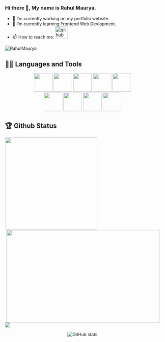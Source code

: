 ### Hi there 👋, My name is Rahul Maurya.

- 🔭 I’m currently working on my portfolio website.
- 🌱 I’m currently learning Frontend Web Devlopment.
- 📫 How to reach me: [<img src='https://cdn.jsdelivr.net/npm/simple-icons@3.0.1/icons/github.svg' alt='github' height='40'>](https://github.com/rahulmaurya-exe)  
<p align="left"> <img src="https://komarev.com/ghpvc/?username=rahulmaurya-exe&label=Profile%20views&color=0e75b6&style=flat" alt="RahulMaurya" /> </p>


## 👨‍💻 Languages and Tools

<div align="center">
  
<img src="https://github.com/rahulmaurya-exe/rahulmaurya-exe/blob/main/logos/c++.png?raw=true" height="60" width="60">
<img src="https://github.com/rahulmaurya-exe/rahulmaurya-exe/blob/main/logos/python.png?raw=true" height="60" width="60">
<img src="https://github.com/rahulmaurya-exe/rahulmaurya-exe/blob/main/logos/JS.png?raw=true" height="60" width="60">
<!-- <img src="https://github.com/rahulmaurya-exe/rahulmaurya-exe/blob/main/logos/node-js-1174925.png" height="60" width="60"> -->
<img src="https://github.com/rahulmaurya-exe/rahulmaurya-exe/blob/main/logos/css.png?raw=true" height="60" width="60">
<img src="https://github.com/rahulmaurya-exe/rahulmaurya-exe/blob/main/logos/html.png?raw=true" height="60" width="60">

<br>

<img src="https://github.com/rahulmaurya-exe/rahulmaurya-exe/blob/main/logos/react.png?raw=true" height="60" width="60">
<img src="https://github.com/rahulmaurya-exe/rahulmaurya-exe/blob/main/logos/git.png?raw=true" height="60" width="60">
<img src="https://github.com/rahulmaurya-exe/rahulmaurya-exe/blob/main/logos/vs.png?raw=true" height="60" width="60">
<img src="https://github.com/rahulmaurya-exe/rahulmaurya-exe/blob/main/logos/bootstrap.png?raw=true" height="60" width="60">
</div>


## 🏆 Github Status

<p align="left">
<img height="300px" src="https://github-readme-stats.vercel.app/api/top-langs/?username=rahulmaurya-exe&theme=synthwave">
<img align="right" height="300px" width="500px" src="https://github-readme-streak-stats.herokuapp.com/?user=rahulmaurya-exe&theme=synthwave">
</p>
<img src="https://activity-graph.herokuapp.com/graph?username=rahulmaurya-exe&bg_color=2B213A&color=E5289E&line=DA5B0B&point=E1E8EB">
<div align="center">

![GitHub stats](https://github-readme-stats.vercel.app/api?username=rahulmaurya-exe&show_icons=true&theme=synthwave)  



